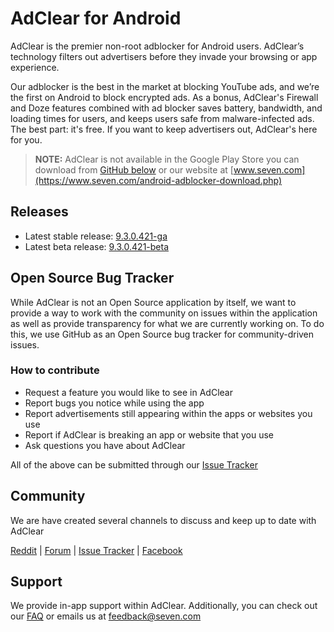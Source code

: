 # AdClear for Android

AdClear is the premier non-root adblocker for Android users. AdClear’s technology filters out advertisers before they invade your browsing or app experience. 

Our adblocker is the best in the market at blocking YouTube ads, and we’re the first on Android to block encrypted ads. As a bonus, AdClear's Firewall and Doze features combined with ad blocker saves battery, bandwidth, and loading times for users, and keeps users safe from malware-infected ads. The best part: it's free. If you want to keep advertisers out, AdClear's here for you.

> **NOTE:** AdClear is not available in the Google Play Store you can download from [GitHub below](#releases) or our website at [www.seven.com](https://www.seven.com/android-adblocker-download.php)

<a name="releases">

## Releases

* Latest stable release: [9.3.0.421-ga](https://github.com/SEVENNetworks/AdClear/releases/tag/v9.3.0.421-ga)
* Latest beta release: [9.3.0.421-beta](https://github.com/SEVENNetworks/AdClear/releases/tag/v9.3.0.421-beta)

## Open Source Bug Tracker

While AdClear is not an Open Source application by itself, we want to provide a way to work with the community on issues within the application as well as provide transparency for what we are currently working on. To do this, we use GitHub as an Open Source bug tracker for community-driven issues.

### How to contribute
* Request a feature you would like to see in AdClear
* Report bugs you notice while using the app
* Report advertisements still appearing within the apps or websites you use
* Report if AdClear is breaking an app or website that you use
* Ask questions you have about AdClear

All of the above can be submitted through our [Issue Tracker](https://github.com/SEVENNetworks/AdClear/issues)

## Community
We are have created several channels to discuss and keep up to date with AdClear

[Reddit](https://www.reddit.com/r/adblockerforandroid/) | [Forum](https://forum.seven.com/) | [Issue Tracker](https://github.com/SEVENNetworks/AdClear/issues) | [Facebook](https://www.facebook.com/SEVENNetworks/)

## Support

We provide in-app support within AdClear. Additionally, you can check out our [FAQ](https://www.seven.com/adclear-faq.php) or emails us at feedback@seven.com
